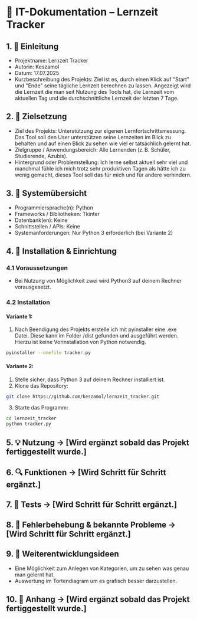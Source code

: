 # 📘 IT-Dokumentation – Lernzeit Tracker

## 1. 📝 Einleitung
- Projektname: Lernzeit Tracker
- Autorin: Keszamol
- Datum: 17.07.2025
- Kurzbeschreibung des Projekts: Ziel ist es, durch einen Klick auf "Start" und "Ende" seine tägliche Lernzeit berechnen zu lassen. Angezeigt wird die Lernzeit die man seit Nutzung des Tools hat, die Lernzeit vom aktuellen Tag und die durchschnittliche Lernzeit der letzten 7 Tage. 

## 2. 🎯 Zielsetzung
- Ziel des Projekts: Unterstützung zur eigenen Lernfortschrittsmessung. Das Tool soll den User unterstützen seine Lernzeiten im Blick zu behalten und auf einen Blick zu sehen wie viel er tatsächlich gelernt hat. 
- Zielgruppe / Anwendungsbereich: Alle Lernenden (z. B. Schüler, Studierende, Azubis).
- Hintergrund oder Problemstellung: Ich lerne selbst aktuell sehr viel und manchmal fühle ich mich trotz sehr produktiven Tagen als hätte ich zu wenig gemacht, dieses Tool soll das für mich und für andere verhindern. 

## 3. 🧱 Systemübersicht
- Programmiersprache(n): Python
- Frameworks / Bibliotheken: Tkinter
- Datenbank(en): Keine
- Schnittstellen / APIs: Keine
- Systemanforderungen: Nur Python 3 erforderlich (bei Variante 2)

## 4. 🔧 Installation & Einrichtung
### 4.1 Voraussetzungen

- Bei Nutzung von Möglichkeit zwei wird Python3 auf deinem Rechner vorausgesetzt.

### 4.2 Installation

#### Variante 1:

1. Nach Beendigung des Projekts erstelle ich mit pyinstaller eine .exe Datei. Diese kann im Folder /dist gefunden und ausgeführt werden. Hierzu ist keine Vorinstallation von Python notwendig. 

```bash
pyinstaller --onefile tracker.py
```
#### Variante 2: 

1. Stelle sicher, dass Python 3 auf deinem Rechner installiert ist.
2. Klone das Repository:

```bash
git clone https://github.com/keszamol/lernzeit_tracker.git
```

3. Starte das Programm:

```bash
cd lernzeit_tracker
python tracker.py
```

## 5. 💡 Nutzung -> [Wird ergänzt sobald das Projekt fertiggestellt wurde.]


## 6. 🔍 Funktionen -> [Wird Schritt für Schritt ergänzt.]


## 7. 🧪 Tests -> [Wird Schritt für Schritt ergänzt.]


## 8. 🧯 Fehlerbehebung & bekannte Probleme -> [Wird Schritt für Schritt ergänzt.]


## 9. 🧰 Weiterentwicklungsideen

- Eine Möglichkeit zum Anlegen von Kategorien, um zu sehen was genau man gelernt hat. 
- Auswertung im Tortendiagram um es grafisch besser darzustellen.  

## 10. 📎 Anhang -> [Wird ergänzt sobald das Projekt fertiggestellt wurde.]